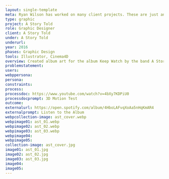 ```yaml
---
layout: single-template
meta: Ryan Wilson has worked on many client projects. These are just an example of some of the excellent product design work that he could do on your project.
type: graphic
project: A Story Told
role: Graphic Designer
client: A Story Told
under: A Story Told
underurl:
year: 2016
phases: Graphic Design
tools: Illustrator, Cinema4D
overview: Created album art for the album Keep Watch by the band A Story Told.
problemstatement:
users:
webppersona:
persona:
constraints:
process:
processdoc: https://www.youtube.com/watch?v=4bXy7KDPiU0
processdocprompt: 3D Motion Test
outcome:
externalurl: https://open.spotify.com/album/4HboLAFvqXoAa5nHqKmAR4
externalprompt: Listen to the Album
webpcollection-image: ast_cover.webp
webpimage01: ast_01.webp
webpimage02: ast_02.webp
webpimage03: ast_03.webp
webpimage04:
webpimage05:
collection-image: ast_cover.jpg
image01: ast_01.jpg
image02: ast_02.jpg
image03: ast_03.jpg
image04:
image05:
---
```

